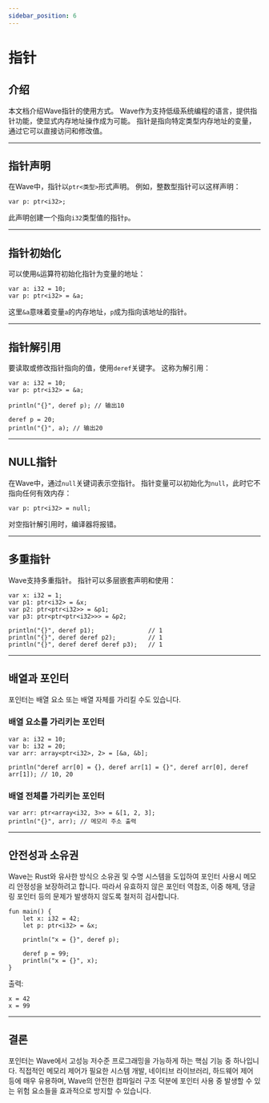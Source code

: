 ```yaml
---
sidebar_position: 6
---
```


# 指针

## 介绍

本文档介绍Wave指针的使用方式。
Wave作为支持低级系统编程的语言，提供指针功能，使显式内存地址操作成为可能。
指针是指向特定类型内存地址的变量，通过它可以直接访问和修改值。

---

## 指针声明

在Wave中，指针以`ptr<类型>`形式声明。 例如，整数型指针可以这样声明：

```wave
var p: ptr<i32>;
```

此声明创建一个指向`i32`类型值的指针`p`。

---

## 指针初始化

可以使用`&`运算符初始化指针为变量的地址：

```wave
var a: i32 = 10;
var p: ptr<i32> = &a;
```

这里`&a`意味着变量`a`的内存地址，`p`成为指向该地址的指针。

---

## 指针解引用

要读取或修改指针指向的值，使用`deref`关键字。 这称为解引用：

```wave
var a: i32 = 10;
var p: ptr<i32> = &a;

println("{}", deref p); // 输出10

deref p = 20;
println("{}", a); // 输出20
```

---

## NULL指针

在Wave中，通过`null`关键词表示空指针。
指针变量可以初始化为`null`，此时它不指向任何有效内存：

```wave
var p: ptr<i32> = null;
```

对空指针解引用时，编译器将报错。

---

## 多重指针

Wave支持多重指针。 指针可以多层嵌套声明和使用：

```wave
var x: i32 = 1;
var p1: ptr<i32> = &x;
var p2: ptr<ptr<i32>> = &p1;
var p3: ptr<ptr<ptr<i32>>> = &p2;

println("{}", deref p1);               // 1
println("{}", deref deref p2);         // 1
println("{}", deref deref deref p3);   // 1
```

---

## 배열과 포인터

포인터는 배열 요소 또는 배열 자체를 가리킬 수도 있습니다.

### 배열 요소를 가리키는 포인터

```wave
var a: i32 = 10;
var b: i32 = 20;
var arr: array<ptr<i32>, 2> = [&a, &b];

println("deref arr[0] = {}, deref arr[1] = {}", deref arr[0], deref arr[1]); // 10, 20
```

### 배열 전체를 가리키는 포인터

```wave
var arr: ptr<array<i32, 3>> = &[1, 2, 3];
println("{}", arr); // 메모리 주소 출력
```

---

## 안전성과 소유권

Wave는 Rust와 유사한 방식으 소유권 및 수명 시스템을 도입하여 포인터 사용시 메모리 안정성을 보장하려고 합니다.
따라서 유효하지 않은 포인터 역참조, 이중 해제, 댕글링 포인터 등의 문제가 발생하지 않도록 철저히 검사합니다.

```wave
fun main() {
    let x: i32 = 42;
    let p: ptr<i32> = &x;
    
    println("x = {}", deref p);
    
    deref p = 99;
    println("x = {}", x);
}
```

출력:

```text
x = 42
x = 99
```

---

## 결론

포인터는 Wave에서 고성능 저수준 프로그래밍을 가능하게 하는 핵심 기능 중 하나입니다.
직접적인 메모리 제어가 필요한 시스템 개발, 네이티브 라이브러리, 하드웨어 제어 등에 매우 유용하며,
Wave의 안전한 컴파일러 구조 덕분에 포인터 사용 중 발생할 수 있는 위험 요소들을 효과적으로 방지할 수 있습니다.